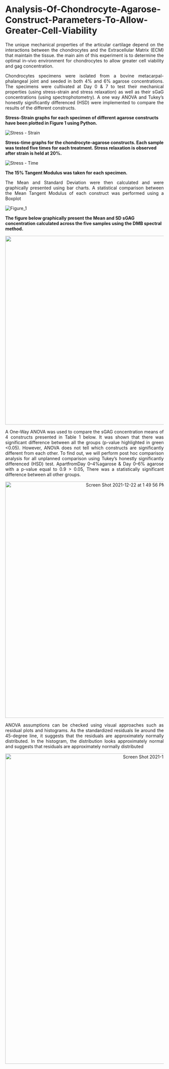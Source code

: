 # Analysis-Of-Chondrocyte-Agarose-Construct-Parameters-To-Allow-Greater-Cell-Viability
<p align="justify">
The unique mechanical properties of the articular cartilage depend on the interactions between the chondrocytes and the Extracellular Matrix (ECM) that maintain the tissue. the main aim of this experiment is to determine the optimal in-vivo environment for chondrocytes to allow greater cell viability and gag concentration.
</p>

<p align="justify">
Chondrocytes specimens were isolated from a bovine metacarpal-phalangeal joint and seeded in both 4% and 6% agarose concentrations. The specimens were cultivated at Day 0 & 7 to test their mechanical properties (using stress-strain and stress relaxation) as well as their sGaG concentrations (using spectrophotometry). A one way ANOVA and Tukey’s honestly significantly differenced (HSD) were implemented to compare the results of the different constructs.
</p>

**Stress-Strain graphs for each specimen of different agarose constructs have been plotted in Figure 1 using Python.**

<p align="center">
  
![Stress - Strain](https://user-images.githubusercontent.com/70657426/147086309-cc255169-c0d7-4fd1-8466-eb8b1dac954e.png)
</p>

**Stress-time graphs for the chondrocyte-agarose constructs. Each sample was tested five times for each treatment. Stress relaxation is observed after strain is held at 20%.**


<p align="center">

  ![Stress - Time](https://user-images.githubusercontent.com/70657426/147089251-56116f0e-69c3-4e01-b471-bbf450f0b461.png)

</p>

  
**The 15% Tangent Modulus was taken for each specimen.** 

<p align="justify">
 The Mean and Standard Deviation were then calculated and were graphically presented using bar charts. A statistical comparison between the Mean Tangent Modulus of each construct was performed using a Boxplot
</p>

<p align="center">
  
![Figure_1](https://user-images.githubusercontent.com/70657426/147086751-079fce01-7804-4ba9-8c45-14d78a937bcd.png)
</p>

**The figure below graphically present the Mean and SD sGAG concentration calculated across the five samples using the DMB spectral method.**

<p align="center">
 <img src="https://user-images.githubusercontent.com/70657426/147086837-e1b57483-a2f9-4ded-aced-ba299f3065e9.png"  width="600" height="600" />

</p>


<p align="justify">
A One-Way ANOVA was used to compare the sGAG concentration means of 4 constructs presented in Table 1 below. It was shown that there was significant difference between all the groups (p-value highlighted in green <0.05). However, ANOVA does not tell which constructs are significantly different from each other. To find out, we will perform post hoc comparison analysis for all unplanned comparison using Tukey’s honestly significantly differenced (HSD) test. ApartfromDay 0–4%agarose & Day 0–6% agarose with a p-value equal to 0.9 > 0.05, There was a statistically significant difference between all other groups.
</p>
  
<p align="center">
<img width="751" alt="Screen Shot 2021-12-22 at 1 49 56 PM" src="https://user-images.githubusercontent.com/70657426/147088537-fb9e3800-a126-4dad-a744-5cc2dded70ba.png">
</p>

<p align="justify">
ANOVA assumptions can be checked using visual approaches such as residual plots and histograms. As the standardized residuals lie around the 45-degree line, it suggests that the residuals are approximately normally distributed. In the histogram, the distribution looks approximately normal and suggests that residuals are approximately normally distributed
</p>

<p align="center">
<img width="986" alt="Screen Shot 2021-12-22 at 1 52 35 PM" src="https://user-images.githubusercontent.com/70657426/147088850-e68d64b9-163c-49c7-ba89-229f7b54d2f0.png">
</p>


